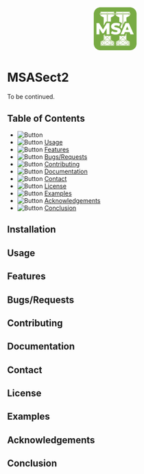 <h1 align="center">  <img alt="MSASect2 Logo" width="100px" src="Msa_Sect2_170.png"> </h1>
<div align="center">
</div>

# MSASect2

To be continued.

## Table of Contents
- ![Button](https://img.shields.io/badge/Installation-blue) 
- ![Button](https://img.shields.io/badge/Usage-green) [Usage](#usage)
- ![Button](https://img.shields.io/badge/Features-yellow) [Features](#features)
- ![Button](https://img.shields.io/badge/Bugs%2FRequests-red) [Bugs/Requests](#bugsrequests)
- ![Button](https://img.shields.io/badge/Contributing-orange) [Contributing](#contributing)
- ![Button](https://img.shields.io/badge/Documentation-lightgrey) [Documentation](#documentation)
- ![Button](https://img.shields.io/badge/Contact-lightblue) [Contact](#contact)
- ![Button](https://img.shields.io/badge/License-black) [License](#license)
- ![Button](https://img.shields.io/badge/Examples-purple) [Examples](#examples)
- ![Button](https://img.shields.io/badge/Acknowledgements-pink) [Acknowledgements](#acknowledgements)
- ![Button](https://img.shields.io/badge/Conclusion-grey) [Conclusion](#conclusion)

## Installation
<!-- Installation instructions go here -->

## Usage
<!-- Usage instructions go here -->

## Features
<!-- Features description goes here -->

## Bugs/Requests
<!-- Information about bug reporting and feature requests -->

## Contributing
<!-- Guidelines for contributing go here -->

## Documentation
<!-- Documentation links go here -->

## Contact
<!-- Contact information goes here -->

## License
<!-- License information goes here -->

## Examples
<!-- Examples go here -->

## Acknowledgements
<!-- Acknowledgements go here -->

## Conclusion
<!-- Conclusion goes here -->
